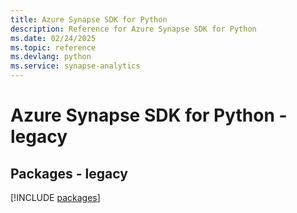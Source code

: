 ```yaml
---
title: Azure Synapse SDK for Python
description: Reference for Azure Synapse SDK for Python
ms.date: 02/24/2025
ms.topic: reference
ms.devlang: python
ms.service: synapse-analytics
---
```

# Azure Synapse SDK for Python - legacy
## Packages - legacy
[!INCLUDE [packages](synapse-index.md)]